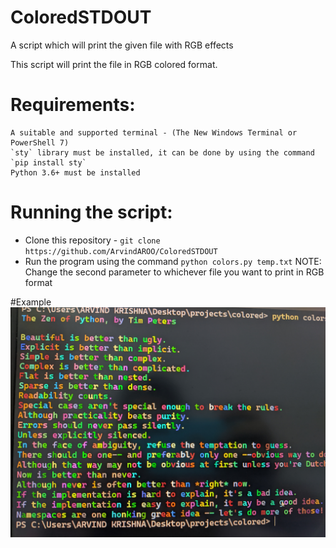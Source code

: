 # ColoredSTDOUT
 A script which will print the given file with RGB effects

This script will print the file in RGB colored format.

# Requirements:
    A suitable and supported terminal - (The New Windows Terminal or PowerShell 7)
    `sty` library must be installed, it can be done by using the command `pip install sty`
    Python 3.6+ must be installed

# Running the script:
* Clone this repository - `git clone https://github.com/ArvindAROO/ColoredSTDOUT`    
* Run the program using the command `python colors.py temp.txt`
NOTE: Change the second parameter to whichever file you want to print in RGB format

#Example
![function](https://github.com/ArvindAROO/ColoredSTDOUT/blob/master/Screenshot.jpg)
